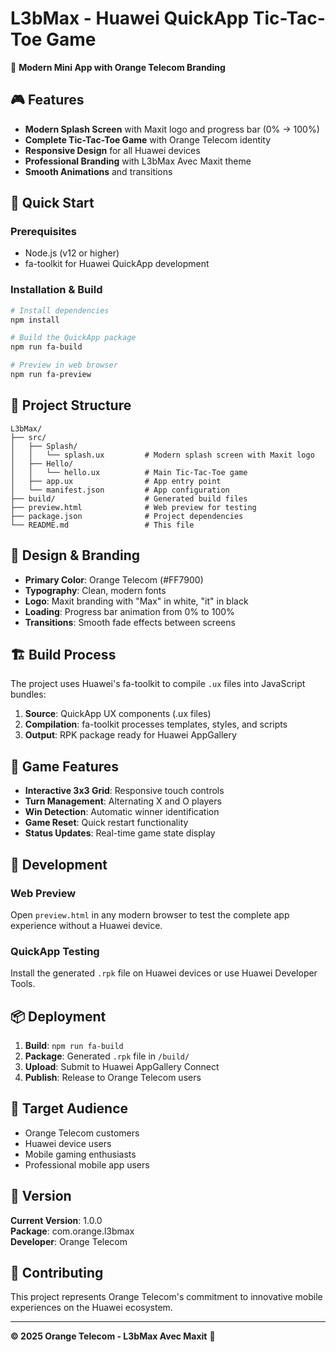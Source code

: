 # L3bMax - Huawei QuickApp Tic-Tac-Toe Game

🧡 **Modern Mini App with Orange Telecom Branding**

## 🎮 Features

- **Modern Splash Screen** with Maxit logo and progress bar (0% → 100%)
- **Complete Tic-Tac-Toe Game** with Orange Telecom identity
- **Responsive Design** for all Huawei devices
- **Professional Branding** with L3bMax Avec Maxit theme
- **Smooth Animations** and transitions

## 🚀 Quick Start

### Prerequisites
- Node.js (v12 or higher)
- fa-toolkit for Huawei QuickApp development

### Installation & Build

```bash
# Install dependencies
npm install

# Build the QuickApp package
npm run fa-build

# Preview in web browser
npm run fa-preview
```

## 📱 Project Structure

```
L3bMax/
├── src/
│   ├── Splash/
│   │   └── splash.ux         # Modern splash screen with Maxit logo
│   ├── Hello/
│   │   └── hello.ux          # Main Tic-Tac-Toe game
│   ├── app.ux                # App entry point
│   └── manifest.json         # App configuration
├── build/                    # Generated build files
├── preview.html              # Web preview for testing
├── package.json              # Project dependencies
└── README.md                 # This file
```

## 🎨 Design & Branding

- **Primary Color**: Orange Telecom (#FF7900)
- **Typography**: Clean, modern fonts
- **Logo**: Maxit branding with "Max" in white, "it" in black
- **Loading**: Progress bar animation from 0% to 100%
- **Transitions**: Smooth fade effects between screens

## 🏗️ Build Process

The project uses Huawei's fa-toolkit to compile `.ux` files into JavaScript bundles:

1. **Source**: QuickApp UX components (.ux files)
2. **Compilation**: fa-toolkit processes templates, styles, and scripts
3. **Output**: RPK package ready for Huawei AppGallery

## 🌟 Game Features

- **Interactive 3x3 Grid**: Responsive touch controls
- **Turn Management**: Alternating X and O players  
- **Win Detection**: Automatic winner identification
- **Game Reset**: Quick restart functionality
- **Status Updates**: Real-time game state display

## 🔧 Development

### Web Preview
Open `preview.html` in any modern browser to test the complete app experience without a Huawei device.

### QuickApp Testing
Install the generated `.rpk` file on Huawei devices or use Huawei Developer Tools.

## 📦 Deployment

1. **Build**: `npm run fa-build`
2. **Package**: Generated `.rpk` file in `/build/`
3. **Upload**: Submit to Huawei AppGallery Connect
4. **Publish**: Release to Orange Telecom users

## 🎯 Target Audience

- Orange Telecom customers
- Huawei device users
- Mobile gaming enthusiasts
- Professional mobile app users

## 📝 Version

**Current Version**: 1.0.0  
**Package**: com.orange.l3bmax  
**Developer**: Orange Telecom  

## 🤝 Contributing

This project represents Orange Telecom's commitment to innovative mobile experiences on the Huawei ecosystem.

---

**© 2025 Orange Telecom - L3bMax Avec Maxit** 🧡
